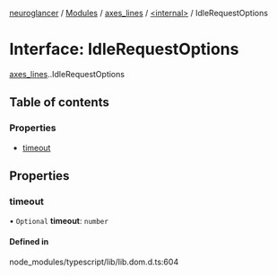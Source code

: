 [neuroglancer](../README.md) / [Modules](../modules.md) / [axes\_lines](../modules/axes_lines.md) / [<internal\>](../modules/axes_lines._internal_.md) / IdleRequestOptions

# Interface: IdleRequestOptions

[axes_lines](../modules/axes_lines.md).[<internal>](../modules/axes_lines._internal_.md).IdleRequestOptions

## Table of contents

### Properties

- [timeout](axes_lines._internal_.IdleRequestOptions.md#timeout)

## Properties

### timeout

• `Optional` **timeout**: `number`

#### Defined in

node_modules/typescript/lib/lib.dom.d.ts:604
